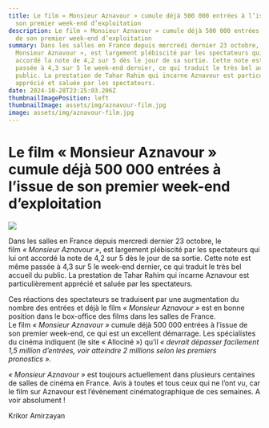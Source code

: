```yaml
---
title: Le film « Monsieur Aznavour » cumule déjà 500 000 entrées à l’issue de
  son premier week-end d’exploitation
description: Le film « Monsieur Aznavour » cumule déjà 500 000 entrées à l’issue
  de son premier week-end d’exploitation
summary: Dans les salles en France depuis mercredi dernier 23 octobre, le film «
  Monsieur Aznavour », est largement plébiscité par les spectateurs qui lui ont
  accordé la note de 4,2 sur 5 dès le jour de sa sortie. Cette note est même
  passée à 4,3 sur 5 le week-end dernier, ce qui traduit le très bel accueil du
  public. La prestation de Tahar Rahim qui incarne Aznavour est particulièrement
  apprécié et saluée par les spectateurs.
date: 2024-10-28T23:25:03.206Z
thumbnailImagePosition: left
thumbnailImage: assets/img/aznavour-film.jpg
image: assets/img/aznavour-film.jpg
---
```

<!--StartFragment-->

# Le film « Monsieur Aznavour » cumule déjà 500 000 entrées à l’issue de son premier week-end d’exploitation



![](https://www.armenews.com/IMG/arton120759.jpg)

Dans les salles en France depuis mercredi dernier 23 octobre, le film *« Monsieur Aznavour »*, est largement plébiscité par les spectateurs qui lui ont accordé la note de 4,2 sur 5 dès le jour de sa sortie. Cette note est même passée à 4,3 sur 5 le week-end dernier, ce qui traduit le très bel accueil du public. La prestation de Tahar Rahim qui incarne Aznavour est particulièrement apprécié et saluée par les spectateurs.

Ces réactions des spectateurs se traduisent par une augmentation du nombre des entrées et déjà le film *« Monsieur Aznavour »* est en bonne position dans le box-office des films dans les salles de France.\
Le film *« Monsieur Aznavour »* cumule déjà 500 000 entrées à l’issue de son premier week-end, ce qui est un excellent démarrage. Les spécialistes du cinéma indiquent (le site « Allociné ») qu’il *« devrait dépasser facilement 1,5 million d’entrées, voir atteindre 2 millions selon les premiers pronostics ».*

*« Monsieur Aznavour »* est toujours actuellement dans plusieurs centaines de salles de cinéma en France. Avis à toutes et tous ceux qui ne l’ont vu, car le film sur Aznavour est l’évènement cinématographique de ces semaines. A voir absolument !

Krikor Amirzayan

<!--EndFragment-->